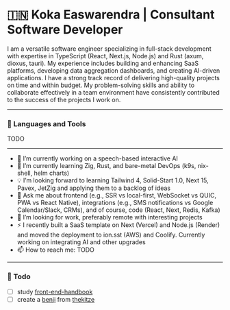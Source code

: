 # 🇮🇳 Koka Easwarendra | Consultant Software Developer

I am a versatile software engineer specializing in full-stack development with expertise in TypeScript (React, Next.js, Node.js) and Rust (axum, dioxus, tauri). My experience includes building and enhancing SaaS platforms, developing data aggregation dashboards, and creating AI-driven applications. I have a strong track record of delivering high-quality projects on time and within budget. My problem-solving skills and ability to collaborate effectively in a team environment have consistently contributed to the success of the projects I work on.

---
### 🧰 Languages and Tools

TODO

---
- 🔭 I’m currently working on a speech-based interactive AI
- 🌱 I’m currently learning Zig, Rust, and bare-metal DevOps (k9s, nix-shell, helm charts)
- 💡 I’m looking forward to learning Tailwind 4, Solid-Start 1.0, Next 15, Pavex, JetZig and applying them to a backlog of ideas
- 💬 Ask me about frontend (e.g., SSR vs local-first, WebSocket vs QUIC, PWA vs React Native), integrations (e.g., SMS notifications vs Google Calendar/Slack, CRMs), and of course, code (React, Next, Redis, Kafka)
- 🤔  I’m looking for work, preferably remote with interesting projects
- ⚡ I recently built a SaaS template on Next (Vercel) and Node.js (Render) and moved the deployment to ion.sst (AWS) and Coolify. Currently working on integrating AI and other upgrades
- 📫 How to reach me: TODO

---
### 🧰 Todo 

- [ ] study [front-end-handbook](https://frontendmasters.com/guides/front-end-handbook/2024)
- [ ] create a [benji](https://benji.so) from [thekitze](https://x.com/thekitze)
